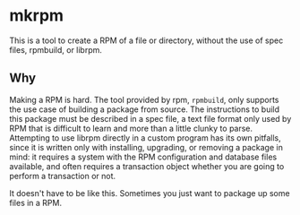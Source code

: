 
mkrpm
=====

This is a tool to create a RPM of a file or directory, without the use of spec files,
rpmbuild, or librpm.

Why
---

Making a RPM is hard. The tool provided by rpm, `rpmbuild`, only supports the
use case of building a package from source. The instructions to build this
package must be described in a spec file, a text file format only used by RPM
that is difficult to learn and more than a little clunky to parse. Attempting
to use librpm directly in a custom program has its own pitfalls, since it is
written only with installing, upgrading, or removing a package in mind: it
requires a system with the RPM configuration and database files available, and
often requires a transaction object whether you are going to perform a
transaction or not.

It doesn't have to be like this. Sometimes you just want to package up some
files in a RPM.
